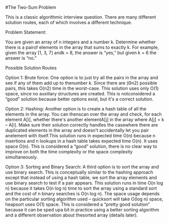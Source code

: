 #The Two-Sum Problem

This is a classic algorithmic interview question. There are many different solution routes, each of which involves a different technique.

Problem Statement:

You are given an array of n integers and a number k. Determine whether there is a pairof elements in the array that sums to exactly k. For example, given the array [1, 3, 7] andk = 8, the answer is “yes,” but given k = 6 the answer is “no.”

Possible Solution Routes

Option 1: Brute force:
One option is to just try all the pairs in the array and see if any of them add up to thenumber  k. Since there are  (Θn2) possible pairs, this takes O(n2) time in the worst-case. This solution uses only O(1) space, since no auxiliary structures are created. This is notconsidered a “good” solution because better options exist, but it's a correct solution.

Option 2: Hashing:
Another option is to create a hash table of all the elements in the array. You can thenscan over the array and check, for each element A[i], whether there's another elementA[j] in the array where A[j] = k – A[i]. Make sure their solution correctly handles the casewhere there are duplicated elements in the array and doesn't accidentally let you pair anelement with itself.This solution runs in expected time O(n) because n insertions and n lookups in a hash table takes expected time O(n). It uses space O(n). This is considered a “good” solution, there is no clear way to improve on both the time complexity or the space complexity simultaneously.

Option 3: Sorting and Binary Search:
A third option is to sort the array and use binary search. This is conceptually similar to the hashing approach except that instead of using a hash table, we sort the array elements and use binary search to test if a pair appears. This solution runs in time O(n log n) because it takes O(n log n) time to sort the array using a standard sort and the cost of n binary searches is O(n log n). The space usage depends on the particular sorting algorithm used – quicksort will take O(log n) space, heapsort uses O(1) space. This is considered a “pretty good solution” because it can be sped upa bit in practice using a better sorting algorithm and a different observation about thesorted array (details later).
